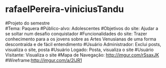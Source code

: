 # rafaelPereira-viniciusTandu
#Projeto do semestre  
#Tema: Paquera
#Público-alvo: Adolescentes 
#Objetivos do site: Ajudar a se soltar num desafio conquistador
#Funcionalidades do site: Trazer conhecimento para a os jovens sobre as Artes Venusianas de uma forma descontraída e de fácil entendimento
#Usuário Administrador: Exclui posts, visualiza o site, posta
#Usuário Logado: Posta, visualiza o site
#Usuário Visitante: Visualiza o site
#Mapa de Navegação: http://imgur.com/rSsaxJK
#Wireframe:http://imgur.com/a/2lJR1
